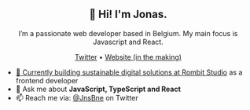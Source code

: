 <h2 align="center">👋 Hi! I'm Jonas.</h2>
<p align="center">I’m a passionate web developer based in Belgium. My main focus is Javascript and React.</p>
<p align="center">
  <a href="https://twitter.com/jnsbne">Twitter</a> •
  <a href="">Website (in the making)</p>
</p>


- 🔭 Currently building sustainable digital solutions at [Rombit Studio](https://rombit.studio/) as a frontend developer
- 💬 Ask me about **JavaScript, TypeScript and React**
- 📫 Reach me via: [@JnsBne](https://twitter.com/jnsbne) on Twitter


